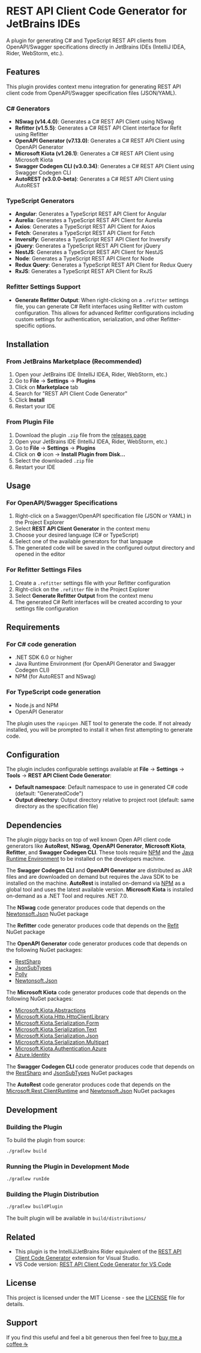 # REST API Client Code Generator for JetBrains IDEs

A plugin for generating C# and TypeScript REST API clients from OpenAPI/Swagger specifications directly in JetBrains IDEs (IntelliJ IDEA, Rider, WebStorm, etc.).

## Features

This plugin provides context menu integration for generating REST API client code from OpenAPI/Swagger specification files (JSON/YAML).

### C# Generators

- **NSwag (v14.4.0)**: Generates a C# REST API Client using NSwag
- **Refitter (v1.5.5)**: Generates a C# REST API Client interface for Refit using Refitter
- **OpenAPI Generator (v7.13.0)**: Generates a C# REST API Client using OpenAPI Generator
- **Microsoft Kiota (v1.26.1)**: Generates a C# REST API Client using Microsoft Kiota
- **Swagger Codegen CLI (v3.0.34)**: Generates a C# REST API Client using Swagger Codegen CLI
- **AutoREST (v3.0.0-beta)**: Generates a C# REST API Client using AutoREST

### TypeScript Generators

- **Angular**: Generates a TypeScript REST API Client for Angular
- **Aurelia**: Generates a TypeScript REST API Client for Aurelia
- **Axios**: Generates a TypeScript REST API Client for Axios
- **Fetch**: Generates a TypeScript REST API Client for Fetch
- **Inversify**: Generates a TypeScript REST API Client for Inversify
- **jQuery**: Generates a TypeScript REST API Client for jQuery
- **NestJS**: Generates a TypeScript REST API Client for NestJS
- **Node**: Generates a TypeScript REST API Client for Node
- **Redux Query**: Generates a TypeScript REST API Client for Redux Query
- **RxJS**: Generates a TypeScript REST API Client for RxJS

### Refitter Settings Support

- **Generate Refitter Output**: When right-clicking on a `.refitter` settings file, you can generate C# Refit interfaces using Refitter with custom configuration. This allows for advanced Refitter configurations including custom settings for authentication, serialization, and other Refitter-specific options.

## Installation

### From JetBrains Marketplace (Recommended)

1. Open your JetBrains IDE (IntelliJ IDEA, Rider, WebStorm, etc.)
2. Go to **File** → **Settings** → **Plugins**
3. Click on **Marketplace** tab
4. Search for "REST API Client Code Generator"
5. Click **Install**
6. Restart your IDE

### From Plugin File

1. Download the plugin `.zip` file from the [releases page](https://github.com/christianhelle/apiclientcodegen/releases)
2. Open your JetBrains IDE (IntelliJ IDEA, Rider, WebStorm, etc.)
3. Go to **File** → **Settings** → **Plugins**
4. Click on **⚙️** icon → **Install Plugin from Disk...**
5. Select the downloaded `.zip` file
6. Restart your IDE

## Usage

### For OpenAPI/Swagger Specifications

1. Right-click on a Swagger/OpenAPI specification file (JSON or YAML) in the Project Explorer
2. Select **REST API Client Generator** in the context menu
3. Choose your desired language (C# or TypeScript)
4. Select one of the available generators for that language
5. The generated code will be saved in the configured output directory and opened in the editor

### For Refitter Settings Files

1. Create a `.refitter` settings file with your Refitter configuration
2. Right-click on the `.refitter` file in the Project Explorer
3. Select **Generate Refitter Output** from the context menu
4. The generated C# Refit interfaces will be created according to your settings file configuration

## Requirements

### For C# code generation

- .NET SDK 6.0 or higher
- Java Runtime Environment (for OpenAPI Generator and Swagger Codegen CLI)
- NPM (for AutoREST and NSwag)

### For TypeScript code generation

- Node.js and NPM
- OpenAPI Generator

The plugin uses the `rapicgen` .NET tool to generate the code. If not already installed, you will be prompted to install it when first attempting to generate code.

## Configuration

The plugin includes configurable settings available at **File** → **Settings** → **Tools** → **REST API Client Code Generator**:

- **Default namespace**: Default namespace to use in generated C# code (default: "GeneratedCode")
- **Output directory**: Output directory relative to project root (default: same directory as the specification file)

## Dependencies

The plugin piggy backs on top of well known Open API client code generators like **AutoRest**, **NSwag**, **OpenAPI Generator**, **Microsoft Kiota**, **Refitter**, and **Swagger Codegen CLI**. These tools require [NPM](https://www.npmjs.com/get-npm) and the [Java Runtime Environment](https://java.com/en/download/manual.jsp) to be installed on the developers machine.

The **Swagger Codegen CLI** and **OpenAPI Generator** are distributed as JAR files and are downloaded on demand but requires the Java SDK to be installed on the machine. **AutoRest** is installed on-demand via [NPM](https://www.npmjs.com/get-npm) as a global tool and uses the latest available version. **Microsoft Kiota** is installed on-demand as a .NET Tool and requires .NET 7.0.

The **NSwag** code generator produces code that depends on the [Newtonsoft.Json](https://www.nuget.org/packages/Newtonsoft.Json/13.0.3) NuGet package

The **Refitter** code generator produces code that depends on the [Refit](https://www.nuget.org/packages/Refit/8.0.0) NuGet package

The **OpenAPI Generator** code generator produces code that depends on the following NuGet packages:
- [RestSharp](https://www.nuget.org/packages/RestSharp/112.0.0)
- [JsonSubTypes](https://www.nuget.org/packages/JsonSubTypes/2.0.1)
- [Polly](https://www.nuget.org/packages/Polly/8.5.2)
- [Newtonsoft.Json](https://www.nuget.org/packages/Newtonsoft.Json/13.0.3)

The **Microsoft Kiota** code generator produces code that depends on the following NuGet packages:
- [Microsoft.Kiota.Abstractions](https://www.nuget.org/packages/Microsoft.Kiota.Abstractions)
- [Microsoft.Kiota.Http.HttpClientLibrary](https://www.nuget.org/packages/Microsoft.Kiota.Http.HttpClientLibrary)
- [Microsoft.Kiota.Serialization.Form](https://www.nuget.org/packages/Microsoft.Kiota.Serialization.Form)
- [Microsoft.Kiota.Serialization.Text](https://www.nuget.org/packages/Microsoft.Kiota.Serialization.Text)
- [Microsoft.Kiota.Serialization.Json](https://www.nuget.org/packages/Microsoft.Kiota.Serialization.Json)
- [Microsoft.Kiota.Serialization.Multipart](https://www.nuget.org/packages/Microsoft.Kiota.Serialization.Multipart)
- [Microsoft.Kiota.Authentication.Azure](https://www.nuget.org/packages/Microsoft.Kiota.Authentication.Azure)
- [Azure.Identity](https://www.nuget.org/packages/Azure.Identity)

The **Swagger Codegen CLI** code generator produces code that depends on the [RestSharp](https://www.nuget.org/packages/RestSharp/105.1.0) and [JsonSubTypes](https://www.nuget.org/packages/JsonSubTypes/1.9.0) NuGet packages

The **AutoRest** code generator produces code that depends on the [Microsoft.Rest.ClientRuntime](https://www.nuget.org/packages/Microsoft.Rest.ClientRuntime/2.3.24) and [Newtonsoft.Json](https://www.nuget.org/packages/Newtonsoft.Json/13.0.3) NuGet packages

## Development

### Building the Plugin

To build the plugin from source:

```bash
./gradlew build
```

### Running the Plugin in Development Mode

```bash
./gradlew runIde
```

### Building the Plugin Distribution

```bash
./gradlew buildPlugin
```

The built plugin will be available in `build/distributions/`

## Related

- This plugin is the IntelliJ/JetBrains Rider equivalent of the [REST API Client Code Generator](https://marketplace.visualstudio.com/items?itemName=ChristianResmaHelle.APIClientCodeGenerator2022) extension for Visual Studio.
- VS Code version: [REST API Client Code Generator for VS Code](https://marketplace.visualstudio.com/items?itemName=ChristianResmaHelle.rest-api-client-code-generator)

## License

This project is licensed under the MIT License - see the [LICENSE](../../LICENSE) file for details.

## Support

If you find this useful and feel a bit generous then feel free to [buy me a coffee ☕](https://www.buymeacoffee.com/christianhelle)